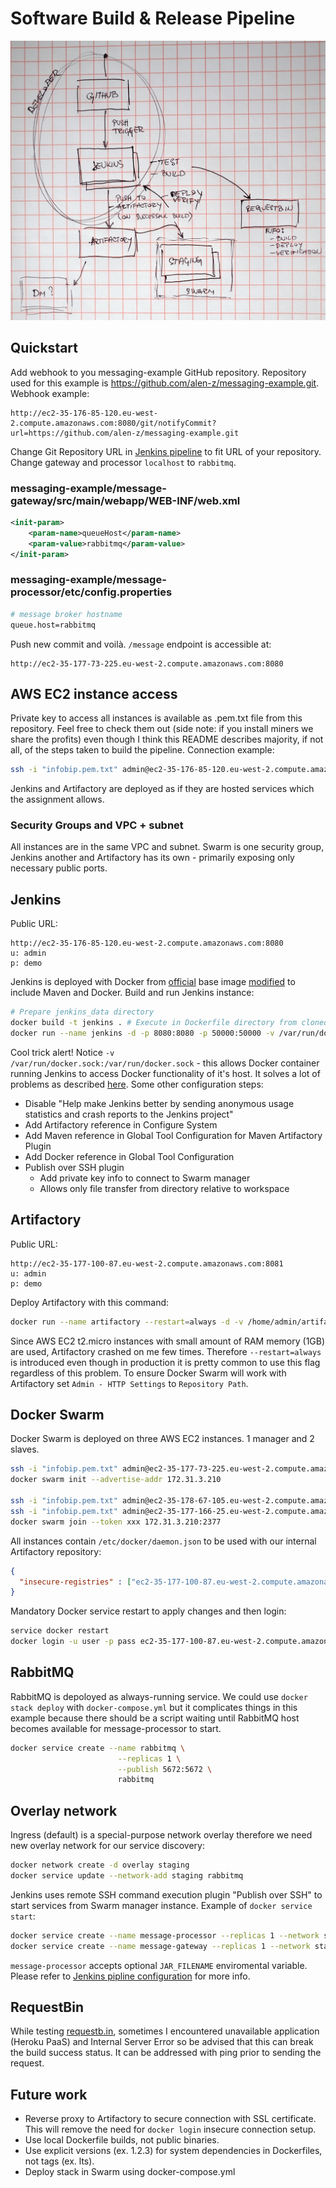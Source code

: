 # Software Build & Release Pipeline
![Infrastructure + workflow](i_wf.jpg)

## Quickstart
Add webhook to you messaging-example GitHub repository. Repository used for this example is https://github.com/alen-z/messaging-example.git. Webhook example:
```
http://ec2-35-176-85-120.eu-west-2.compute.amazonaws.com:8080/git/notifyCommit?url=https://github.com/alen-z/messaging-example.git
```
Change Git Repository URL in [Jenkins pipeline](http://ec2-35-176-85-120.eu-west-2.compute.amazonaws.com:8080/job/messaging-example-v1/configure) to fit URL of your repository. Change gateway and processor `localhost` to <code>rabbitmq</code>.
### messaging-example/message-gateway/src/main/webapp/WEB-INF/web.xml
```xml
<init-param>
    <param-name>queueHost</param-name>
    <param-value>rabbitmq</param-value>
</init-param>
```
### messaging-example/message-processor/etc/config.properties 
```sh
# message broker hostname
queue.host=rabbitmq
```

Push new commit and voilà. `/message` endpoint is accessible at:
```
http://ec2-35-177-73-225.eu-west-2.compute.amazonaws.com:8080
```
## AWS EC2 instance access
Private key to access all instances is available as .pem.txt file from this repository. Feel free to check them out (side note: if you install miners we share the profits) even though I think this README describes majority, if not all, of the steps taken to build the pipeline. Connection example:
```sh
ssh -i "infobip.pem.txt" admin@ec2-35-176-85-120.eu-west-2.compute.amazonaws.com # jenkins
```
Jenkins and Artifactory are deployed as if they are hosted services which the assignment allows.
### Security Groups and VPC + subnet
All instances are in the same VPC and subnet. Swarm is one security group, Jenkins another and Artifactory has its own - primarily exposing only necessary public ports.

## Jenkins
Public URL:
```
http://ec2-35-176-85-120.eu-west-2.compute.amazonaws.com:8080
u: admin
p: demo
```
Jenkins is deployed with Docker from [official](https://github.com/jenkinsci/docker) base image [modified](https://github.com/alen-z/docker-jenkins/blob/master/Dockerfile) to include Maven and Docker.
Build and run Jenkins instance:
```sh
# Prepare jenkins_data directory
docker build -t jenkins . # Execute in Dockerfile directory from cloned https://github.com/alen-z/docker-jenkins
docker run --name jenkins -d -p 8080:8080 -p 50000:50000 -v /var/run/docker.sock:/var/run/docker.sock -v /home/admin/jenkins_data:/var/jenkins_home jenkins
```
Cool trick alert! Notice <code>-v /var/run/docker.sock:/var/run/docker.sock</code> - this allows Docker container running Jenkins to access Docker functionality of it's host. It solves a lot of problems as described [here](https://jpetazzo.github.io/2015/09/03/do-not-use-docker-in-docker-for-ci/). Some other configuration steps:
* Disable "Help make Jenkins better by sending anonymous usage statistics and crash reports to the Jenkins project"
* Add Artifactory reference in Configure System
* Add Maven reference in Global Tool Configuration for Maven Artifactory Plugin
* Add Docker reference in Global Tool Configuration
* Publish over SSH plugin
  * Add private key info to connect to Swarm manager
  * Allows only file transfer from directory relative to workspace

## Artifactory
Public URL:
```
http://ec2-35-177-100-87.eu-west-2.compute.amazonaws.com:8081
u: admin
p: demo
```
Deploy Artifactory with this command:
```sh
docker run --name artifactory --restart=always -d -v /home/admin/artifactory:/var/opt/jfrog/artifactory -p 8081:8081 docker.bintray.io/jfrog/artifactory-pro:latest
```
Since AWS EC2 t2.micro instances with small amount of RAM memory (1GB) are used, Artifactory crashed on me few times. Therefore <code>--restart=always</code> is introduced even though in production it is pretty common to use this flag regardless of this problem. To ensure Docker Swarm will work with Artifactory set `Admin - HTTP Settings` to `Repository Path`.

## Docker Swarm
Docker Swarm is deployed on three AWS EC2 instances. 1 manager and 2 slaves.
```sh
ssh -i "infobip.pem.txt" admin@ec2-35-177-73-225.eu-west-2.compute.amazonaws.com # swarm master
docker swarm init --advertise-addr 172.31.3.210

ssh -i "infobip.pem.txt" admin@ec2-35-178-67-105.eu-west-2.compute.amazonaws.com # swarm worker1
ssh -i "infobip.pem.txt" admin@ec2-35-177-166-25.eu-west-2.compute.amazonaws.com # swarm worker2
docker swarm join --token xxx 172.31.3.210:2377
```
All instances contain `/etc/docker/daemon.json` to be used with our internal Artifactory repository:
```json
{
  "insecure-registries" : ["ec2-35-177-100-87.eu-west-2.compute.amazonaws.com:8081"]
}
```
Mandatory Docker service restart to apply changes and then login:
```sh
service docker restart
docker login -u user -p pass ec2-35-177-100-87.eu-west-2.compute.amazonaws.com:8081
```

## RabbitMQ
RabbitMQ is depoloyed as always-running service. We could use `docker stack deploy` with `docker-compose.yml` but it complicates things in this example because there should be a script waiting until RabbitMQ host becomes available for message-processor to start.
```sh
docker service create --name rabbitmq \
                        --replicas 1 \
                        --publish 5672:5672 \
                        rabbitmq
```
## Overlay network
Ingress (default) is a special-purpose network overlay therefore we need new overlay network for our service discovery:
```sh
docker network create -d overlay staging
docker service update --network-add staging rabbitmq 
```
Jenkins uses remote SSH command execution plugin "Publish over SSH" to start services from Swarm manager instance. Example of `docker service start`:
```sh
docker service create --name message-processor --replicas 1 --network staging --with-registry-auth ec2-35-177-100-87.eu-west-2.compute.amazonaws.com:8081/docker-local/message-processor:latest
docker service create --name message-gateway --replicas 1 --network staging --with-registry-auth --publish published=8080,target=8080 ec2-35-177-100-87.eu-west-2.compute.amazonaws.com:8081/docker-local/message-gateway:latest
```
`message-processor` accepts optional `JAR_FILENAME` enviromental variable. Please refer to [Jenkins pipline configuration](http://ec2-35-176-85-120.eu-west-2.compute.amazonaws.com:8080/job/messaging-example-v1/configure) for more info.

## RequestBin
While testing [requestb.in](https://requestb.in/175v6me1?inspect), sometimes I encountered unavailable application (Heroku PaaS) and Internal Server Error so be advised that this can break the build success status. It can be addressed with ping prior to sending the request.

## Future work
* Reverse proxy to Artifactory to secure connection with SSL certificate. This will remove the need for `docker login` insecure connection setup.
* Use local Dockerfile builds, not public binaries.
* Use explicit versions (ex. 1.2.3) for system dependencies in Dockerfiles, not tags (ex. lts).
* Deploy stack in Swarm using docker-compose.yml
